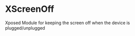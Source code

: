 XScreenOff
==========

Xposed Module for keeping the screen off when the device is plugged/unplugged
